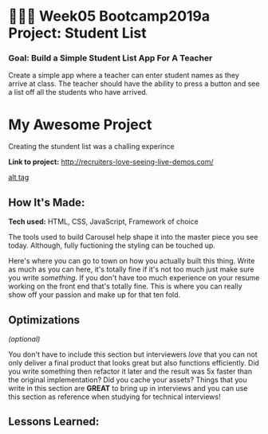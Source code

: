 # 👩🏾‍🎓 Week05 Bootcamp2019a Project: Student List

### Goal: Build a Simple Student List App For A Teacher

Create a simple app where a teacher can enter student names as they arrive at class. The teacher should have the ability to press a button and see a list off all the students who have arrived.


 # My Awesome Project
 Creating the stundent list was a challing experince 


**Link to project:** http://recruiters-love-seeing-live-demos.com/

[alt tag](http://placecorgi.com/1200/650)

## How It's Made:

**Tech used:** HTML, CSS, JavaScript, Framework of choice

The tools used to build Carousel help shape it into the master piece you see today.  Although, fully fuctioning the styling can be touched up.



Here's where you can go to town on how you actually built this thing. Write as much as you can here, it's totally fine if it's not too much just make sure you write *something*. If you don't have too much experience on your resume working on the front end that's totally fine. This is where you can really show off your passion and make up for that ten fold.

## Optimizations
*(optional)*

You don't have to include this section but interviewers *love* that you can not only deliver a final product that looks great but also functions efficiently. Did you write something then refactor it later and the result was 5x faster than the original implementation? Did you cache your assets? Things that you write in this section are **GREAT** to bring up in interviews and you can use this section as reference when studying for technical interviews!

## Lessons Learned:



